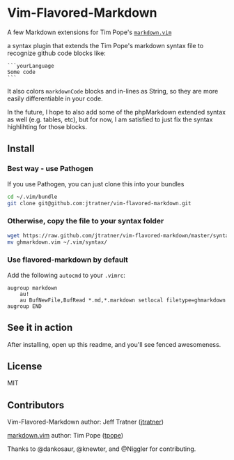 Vim-Flavored-Markdown
=====================

A few Markdown extensions for Tim Pope's [`markdown.vim`][mdsyntax]

a syntax plugin that extends the Tim Pope's markdown syntax file to recognize
github code blocks like:

    ```yourLanguage
    Some code
    ```

It also colors `markdownCode` blocks and in-lines as String, so they are more
easily differentiable in your code.

In the future, I hope to also add some of the phpMarkdown extended syntax as
well (e.g. tables, etc), but for now, I am satisfied to just fix the syntax
highlihting for those blocks.

Install
-------

### Best way - use Pathogen

If you use Pathogen, you can just clone this into your bundles

```bash
cd ~/.vim/bundle
git clone git@github.com:jtratner/vim-flavored-markdown.git
```

### Otherwise, copy the file to your syntax folder

```bash
wget https://raw.github.com/jtratner/vim-flavored-markdown/master/syntax/ghmarkdown.vim
mv ghmarkdown.vim ~/.vim/syntax/
```

### Use flavored-markdown by default

Add the following `autocmd` to your `.vimrc`:

```viml
augroup markdown
    au!
    au BufNewFile,BufRead *.md,*.markdown setlocal filetype=ghmarkdown
augroup END
```

See it in action
----------------

After installing, open up this readme, and you'll see fenced awesomeness.

License
-------

MIT

Contributors
------------

Vim-Flavored-Markdown author: Jeff Tratner ([jtratner][jtr])

[markdown.vim][mdsyntax] author: Tim Pope ([tpope][tpope])

[tpope]: https://github.com/tpope
[jtr]: https://github.com/jtratner
[mdsyntax]: https://github.com/tpope/vim-markdown

Thanks to @dankosaur, @knewter, and @Niggler for contributing.


<!--
vim:sw=2 ft=ghmarkdown
-->
